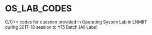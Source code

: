 # OS_LAB_CODES
C/C++ codes for question provided in Operating System Lab in LNMIIT during 2017-18 session to Y15 Batch.(All Labs)
